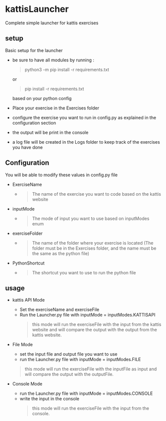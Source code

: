 # kattisLauncher

Complete simple launcher for kattis exercises

## setup

Basic setup for the launcher

- be sure to have all modules by running : 
    > python3 -m pip install -r requirements.txt
    
    or

    > pip install -r requirements.txt

    based on your python config


- Place your exercise in the Exercises folder

- configure the exercise you want to run in config.py as explained in the configuration section

- the output will be print in the console

- a log file will be created in the Logs folder to keep track of the exercises you have done

## Configuration

You will be able to modify these values in config.py file


- ExerciseName
    - > The name of the exercise you want to code based on the kattis website
- inputMode
    - > The mode of input you want to use based on inputModes enum

- exerciseFolder
    - > The name of the folder where your exercise is located
    (The folder must be in the Exercises folder, and the name must be the same as the python file)
      
- PythonShortcut
    - > The shortcut you want to use to run the python file

## usage

- kattis API Mode
  - Set the exerciseName and exerciseFile 
  - Run the Launcher.py file with inputMode = inputModes.KATTISAPI
    > this mode will run the exerciseFile with the input from the kattis website and will compare the output with the output from the kattis website.

- File Mode
  - set the input file and output file you want to use
  - run the Launcher.py file with inputMode = inputModes.FILE
  > this mode will run the exerciseFile with the inputFile as input and will compare the output with the outputFile.
- Console Mode
  - run the Launcher.py file with inputMode = inputModes.CONSOLE
  - write the input in the console
    > this mode will run the exerciseFile with the input from the console.